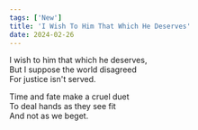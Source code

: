 ```yaml
---
tags: ['New']
title: 'I Wish To Him That Which He Deserves'
date: 2024-02-26
---
```


I wish to him that which he deserves,  
But I suppose the world disagreed  
For justice isn't served.

Time and fate make a cruel duet  
To deal hands as they see fit  
And not as we beget.
